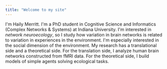 ```yaml
---
title: "Welcome to my site"
---
```


I'm Haily Merritt. I'm a PhD student in Cognitive Science and Informatics (Complex Networks & Systems) at Indiana University. I'm interested in *network neuroecology*, so I study how variation in brain networks is related to variation in experiences in the environment. I'm especially interested in the social dimension of the environment. My research has a translational side and a theoretical side. For the translation side, I analyze human brain networks constructed from fMRI data. For the theoretical side, I build models of simple agents solving ecological tasks. 

